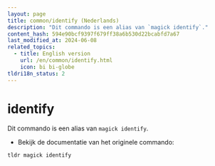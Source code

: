 ```yaml
---
layout: page
title: common/identify (Nederlands)
description: "Dit commando is een alias van `magick identify`."
content_hash: 594e90bcf9397f679ff38a6b530d22bcabfd7a67
last_modified_at: 2024-06-08
related_topics:
  - title: English version
    url: /en/common/identify.html
    icon: bi bi-globe
tldri18n_status: 2
---
```

# identify

Dit commando is een alias van `magick identify`.

- Bekijk de documentatie van het originele commando:

`tldr magick identify`
